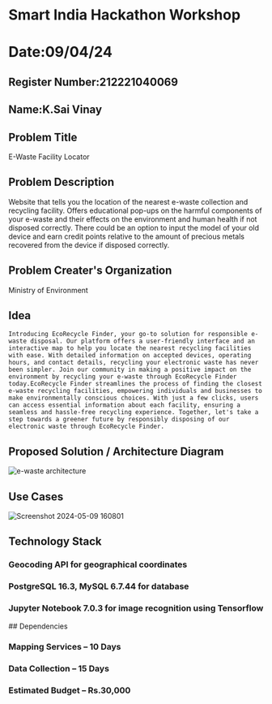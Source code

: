 # Smart India Hackathon Workshop
# Date:09/04/24
## Register Number:212221040069
## Name:K.Sai Vinay
## Problem Title
E-Waste Facility Locator
## Problem Description
Website that tells you the location of the nearest e-waste collection and recycling facility. Offers educational pop-ups on the harmful components of your e-waste and their effects on the environment and human health if not disposed correctly. There could be an option to input the model of your old device and earn credit points relative to the amount of precious metals recovered from the device if disposed correctly.
## Problem Creater's Organization
Ministry of Environment

## Idea
```
Introducing EcoRecycle Finder, your go-to solution for responsible e-waste disposal. Our platform offers a user-friendly interface and an interactive map to help you locate the nearest recycling facilities with ease. With detailed information on accepted devices, operating hours, and contact details, recycling your electronic waste has never been simpler. Join our community in making a positive impact on the environment by recycling your e-waste through EcoRecycle Finder today.EcoRecycle Finder streamlines the process of finding the closest e-waste recycling facilities, empowering individuals and businesses to make environmentally conscious choices. With just a few clicks, users can access essential information about each facility, ensuring a seamless and hassle-free recycling experience. Together, let's take a step towards a greener future by responsibly disposing of our electronic waste through EcoRecycle Finder.
```

## Proposed Solution / Architecture Diagram
 ![e-waste architecture](https://github.com/21002986/SIHPS/assets/112633513/1879f28f-8ff2-4235-91f3-d28f506cd447)


## Use Cases
![Screenshot 2024-05-09 160801](https://github.com/21002986/SIHPS/assets/112633513/121b32d6-c98d-483a-a942-36dc9b23112b)


## Technology Stack
<h3>Geocoding API for geographical coordinates</h3>
<h3>PostgreSQL 16.3, MySQL 6.7.44 for database</h3>
<h3>Jupyter Notebook 7.0.3 for image recognition using Tensorflow</h3>
## Dependencies
<h3>Mapping Services – 10 Days</h3>
<h3>Data Collection – 15 Days</h3>
<h3>Estimated Budget – Rs.30,000</h3>
